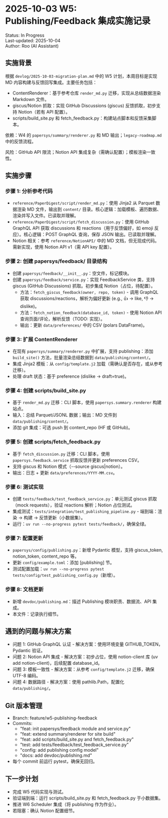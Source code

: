 # 2025-10-03 W5: Publishing/Feedback 集成实施记录

Status: In Progress  
Last-updated: 2025-10-04  
Author: Roo (AI Assistant)

## 实施背景
根据 `devlog/2025-10-03-migration-plan.md` 中的 W5 计划，本周目标是实现 MD 内容构建与反馈回写集成。主要任务包括：
- ContentRenderer：基于参考仓库 `render_md.py` 迁移，实现从总结数据渲染 Markdown 文件。
- giscus/Notion 抓取：实现 GitHub Discussions (giscus) 反馈抓取，初步支持 Notion（若有 API 配置）。
- scripts/build_site.py 和 fetch_feedback.py：构建站点脚本和反馈采集脚本。

依赖：W4 的 `papersys/summary/renderer.py` 和 MD 输出；`legacy-roadmap.md` 中的反馈流程。

风险：GitHub API 限流；Notion API 集成复杂（需确认配置）；模板渲染一致性。

## 实施步骤

### 步骤 1: 分析参考代码
- `reference/PaperDigest/script/render_md.py`：使用 Jinja2 从 Parquet 数据渲染 MD 文件，输出到 `content/` 目录。核心逻辑：加载模板、遍历数据、渲染并写入文件。已读取并理解。
- `reference/PaperDigest/script/fetch_discussion.py`：使用 GitHub GraphQL API 获取 discussions 和 reactions（用于反馈偏好，如 emoji 反应）。核心逻辑：POST GraphQL 查询，保存 JSON 输出。已读取并理解。
- Notion 相关：参考 `reference/NotionAPI/` 中的 MD 文档，但无现成代码。需新实现，使用 Notion API v1（需 API key 配置）。

### 步骤 2: 创建 papersys/feedback/ 目录结构
- 创建 `papersys/feedback/__init__.py`：空文件，标记模块。
- 创建 `papersys/feedback/service.py`：实现 FeedbackService 类，支持 giscus (GitHub Discussions) 抓取。初步集成 Notion（占位，待配置）。
  - 方法：`fetch_giscus_feedback(owner, repo, token)` - 调用 GraphQL 获取 discussions/reactions，解析为偏好更新 (e.g., 👍 → like, 👎 → dislike)。
  - 方法：`fetch_notion_feedback(database_id, token)` - 使用 Notion API 查询页面/评论，解析反馈（TODO: 实现）。
  - 输出：更新 `data/preferences/` 中的 CSV (polars DataFrame)。

### 步骤 3: 扩展 ContentRenderer
- 在现有 `papersys/summary/renderer.py` 中扩展，支持 publishing：添加 `build_site()` 方法，批量渲染总结数据到 `data/publishing/content/`。
- 集成 Jinja2 模板：从 `config/template.j2` 加载（需确认是否存在，或从参考迁移）。
- 处理 draft 状态：基于 preference (dislike → draft=true)。

### 步骤 4: 创建 scripts/build_site.py
- 基于 `render_md.py` 迁移：CLI 脚本，使用 `papersys.summary.renderer` 构建站点。
- 输入：总结 Parquet/JSONL 数据；输出：MD 文件到 `data/publishing/content/`。
- 添加 git 集成：可选 push 到 content_repo (HF 或 GitHub)。

### 步骤 5: 创建 scripts/fetch_feedback.py
- 基于 `fetch_discussion.py` 迁移：CLI 脚本，使用 `papersys.feedback.service` 抓取反馈并更新 preferences CSV。
- 支持 giscus 和 Notion 模式（--source giscus|notion）。
- 输出：日志 + 更新 `data/preferences/YYYY-MM.csv`。

### 步骤 6: 测试实现
- 创建 `tests/feedback/test_feedback_service.py`：单元测试 giscus 抓取（mock requests），验证 reactions 解析；Notion 占位测试。
- 集成测试：`tests/integration/test_publishing_pipeline.py` - 端到端：渲染 → 构建 → 反馈更新（小数据集）。
- 运行：`uv run --no-progress pytest tests/feedback/`，确保全绿。

### 步骤 7: 配置更新
- `papersys/config/publishing.py`：新增 Pydantic 模型，支持 giscus_token, notion_token, content_repo 等。
- 更新 `config/example.toml`：添加 [publishing] 节。
- 测试配置加载：`uv run --no-progress pytest tests/config/test_publishing_config.py`（新增）。

### 步骤 8: 文档更新
- 新增 `devdoc/publishing.md`：描述 Publishing 模块职责、数据流、API 集成。
- 本文件：记录执行细节。

## 遇到的问题与解决方案
- 问题 1: GitHub GraphQL 认证 - 解决方案：使用环境变量 GITHUB_TOKEN，Pydantic 验证。
- 问题 2: Notion API 集成 - 解决方案：初步占位，使用 notion-client 库 (uv add notion-client)，后续配置 database_id。
- 问题 3: 模板一致性 - 解决方案：从参考 `config/template.j2` 迁移，确保 UTF-8 编码。
- 问题 4: 数据路径 - 解决方案：使用 pathlib.Path，配置化 `data/publishing/`。

## Git 版本管理
- Branch: feature/w5-publishing-feedback
- Commits:
  - "feat: init papersys/feedback module and service.py"
  - "feat: extend summary/renderer for site build"
  - "feat: add scripts/build_site.py and fetch_feedback.py"
  - "test: add tests/feedback/test_feedback_service.py"
  - "config: add publishing config model"
  - "docs: add devdoc/publishing.md"
- 每个 commit 前运行 pytest，确保无回归。

## 下一步计划
- 完成 W5 代码实现与测试。
- 验证端到端：运行 scripts/build_site.py 和 fetch_feedback.py 于小数据集。
- 推进 W6 Scheduler 集成（将 publishing 作为作业）。
- 若阻塞：确认 Notion 配置细节。
